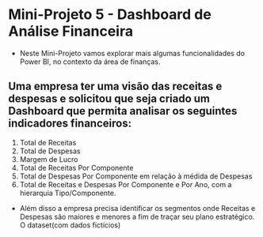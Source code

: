 # Mini-Projeto 5 - Dashboard de Análise Financeira
- Neste Mini-Projeto vamos explorar mais algumas funcionalidades do Power BI, no contexto da área de finanças.
## Uma empresa ter uma visão das receitas e despesas e solicitou que seja criado um Dashboard que permita analisar os seguintes indicadores financeiros:

 1. Total de Receitas
 2. Total de Despesas
 3. Margem de Lucro
 4. Total de Receitas Por Componente
 5. Total de Despesas Por Componente em relação à médida de Despesas
 6. Total de Receitas e Despesas Por Componente e Por Ano, com a hierarquia Tipo/Componente.

- Além disso a empresa precisa identificar os segmentos onde Receitas e Despesas são maiores e menores a fim de traçar seu plano estratégico. O dataset(com dados fictícios)

